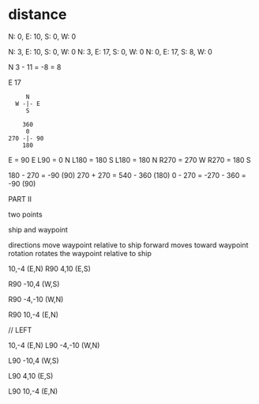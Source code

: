 # distance

N: 0, E: 10, S: 0, W: 0

N: 3, E: 10, S: 0, W: 0
N: 3, E: 17, S: 0, W: 0
N: 0, E: 17, S: 8, W: 0

N 3 - 11 = -8 = 8

E 17

         N
      W -|- E
         S

        360
         0
    270 -|- 90
        180

E = 90 E
L90 = 0 N
L180 = 180 S
L180 = 180 N
R270 = 270 W
R270 = 180 S

180 - 270 = -90 (90)
270 + 270 = 540 - 360 (180)
0 - 270 = -270 - 360 = -90 (90)

PART II

two points

ship and waypoint

directions move waypoint relative to ship
forward moves toward waypoint
rotation rotates the waypoint relative to ship

10,-4 (E,N)
R90
4,10 (E,S)

R90
-10,4 (W,S)

R90
-4,-10 (W,N)

R90
10,-4 (E,N)

// LEFT

10,-4 (E,N)
L90
-4,-10 (W,N)

L90
-10,4 (W,S)

L90
4,10 (E,S)

L90
10,-4 (E,N)

